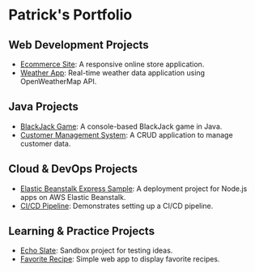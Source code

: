 # Patrick's Portfolio

## Web Development Projects
- [Ecommerce Site](https://github.com/PatrickStar/WebDevelopmentProjects/tree/main/ecommercesite): A responsive online store application.
- [Weather App](https://github.com/PatrickStar/WebDevelopmentProjects/tree/main/weatherApp): Real-time weather data application using OpenWeatherMap API.

## Java Projects
- [BlackJack Game](https://github.com/PatrickStar/JavaProjects/tree/main/BlackJackApp): A console-based BlackJack game in Java.
- [Customer Management System](https://github.com/PatrickStar/JavaProjects/tree/main/CustomerManagementSystem): A CRUD application to manage customer data.

## Cloud & DevOps Projects
- [Elastic Beanstalk Express Sample](https://github.com/PatrickStar/CloudDevOpsProjects/tree/main/aws-elastic-beanstalk-express-js-sample): A deployment project for Node.js apps on AWS Elastic Beanstalk.
- [CI/CD Pipeline](https://github.com/PatrickStar/CloudDevOpsProjects/tree/main/CICD): Demonstrates setting up a CI/CD pipeline.

## Learning & Practice Projects
- [Echo Slate](https://github.com/PatrickStar/LearningPracticeProjects/tree/main/EchoSlate): Sandbox project for testing ideas.
- [Favorite Recipe](https://github.com/PatrickStar/LearningPracticeProjects/tree/main/favcrecipe): Simple web app to display favorite recipes.

